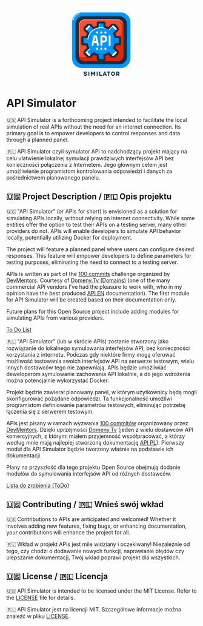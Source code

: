 <p align="center">
<img src="logo-api-simulator.jpeg" alt="project logo" title="" style="width:200px; text-align: center" />
</p>

# API Simulator

🇺🇸 API Simulator is a forthcoming project intended to facilitate the local simulation of real APIs without the need for an internet connection. Its primary goal is to empower developers to control responses and data through a planned panel.

🇵🇱 API Simulator czyli symulator API to nadchodzący projekt mający na celu ułatwienie lokalnej symulacji prawdziwych interfejsów API bez konieczności połączenia z Internetem. Jego głównym celem jest umożliwienie programistom kontrolowania odpowiedzi i danych za pośrednictwem planowanego panelu.


## 🇺🇸 Project Description / 🇵🇱 Opis projektu

🇺🇸 "API Simulator" (or APIs for short) is envisioned as a solution for simulating APIs locally, without relying on internet connectivity. While some entities offer the option to test their APIs on a testing server, many other providers do not. APIs will enable developers to simulate API behavior locally, potentially utilizing Docker for deployment.

The project will feature a planned panel where users can configure desired responses. This feature will empower developers to define parameters for testing purposes, eliminating the need to connect to a testing server.

APIs is written as part of the [100 commits](https://100commitow.pl/) challenge organized by [DevMentors](https://github.com/devmentors).
Courtesy of [Domeny.Tv (Domains)](https://domeny.tv) (one of the many commercial API vendors I've had the pleasure to work with, who in my opinion have the best produced [API EN](https://www.domeny.tv/files/API2_documentation.pdf) documentation).
The first module for API Simulator will be created based on their documentation only.

Future plans for this Open Source project include adding modules for simulating APIs from various providers.

[To Do List](TODO.md)

🇵🇱 "API Simulator" (lub w skrócie APIs) zostanie stworzony jako rozwiązanie do lokalnego symulowania interfejsów API, bez konieczności korzystania z internetu. Podczas gdy niektóre firmy mogą oferować możliwość testowania swoich interfejsów API na serwerze testowym, wielu innych dostawców tego nie zapewniają. APIs będzie umożliwiać deweloperom symulowanie zachowania API lokalnie, a do jego wdrożenia można potencjalnie wykorzystać Docker.

Projekt będzie zawierał planowany panel, w którym użytkownicy będą mogli skonfigurować pożądane odpowiedzi. Ta funkcjonalność umożliwi programistom definiowanie parametrów testowych, eliminując potrzebę łączenia się z serwerem testowym.

APIs jest pisany w ramach wyzwania [100 commitów](https://100commitow.pl/) organizowany przez [DevMentors](https://github.com/devmentors).
Dzięki uprzejmości [Domeny.Tv](https://domeny.tv) (jeden z wielu dostawców API komercyjnych, z którymi miałem przyjemność współpracować, a którzy według mnie mają najlepiej stworzoną dokumentację [API PL](https://www.domeny.tv/files/API2_dokumentacja.pdf)).
Pierwszy moduł dla API Simulator będzie tworzony właśnie na podstawie ich dokumentacji.

Plany na przyszłość dla tego projektu Open Source obejmują dodanie modułów do symulowania interfejsów API od różnych dostawców.

[Lista do zrobienia (ToDo)](TODO.md)

## 🇺🇸 Contributing / 🇵🇱 Wnieś swój wkład

🇺🇸 Contributions to APIs are anticipated and welcomed! Whether it involves adding new features, fixing bugs, or enhancing documentation, your contributions will enhance the project for all.

🇵🇱 Wkład w projekt APIs jest mile widziany i oczekiwany! Niezależnie od tego, czy chodzi o dodawanie nowych funkcji, naprawianie błędów czy ulepszanie dokumentacji, Twój wkład poprawi projekt dla wszystkich.

## 🇺🇸 License / 🇵🇱 Licencja

🇺🇸 API Simulator is intended to be licensed under the MIT License. Refer to the [LICENSE](LICENSE) file for details.

🇵🇱 API Simulator jest na licencji MIT. Szczegółowe informacje można znaleźć w pliku [LICENSE](LICENSE).
